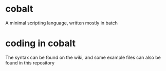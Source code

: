 # cobalt
A minimal scripting language, written mostly in batch

# coding in cobalt
The syntax can be found on the wiki, and some example files can also be found in this repository
